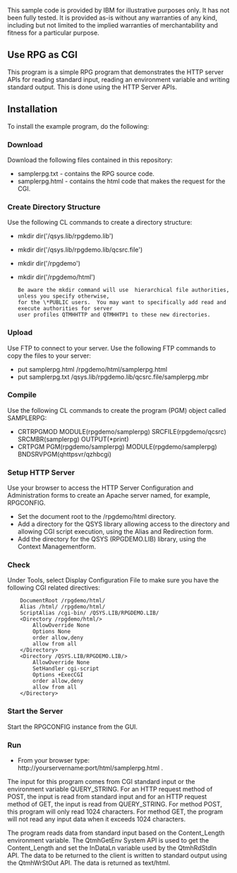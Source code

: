 This sample code is provided by IBM for illustrative purposes only. It has not been fully tested. 
It is provided as-is without any warranties of any kind, including but not limited to the implied 
warranties of merchantability and fitness for a particular purpose.

## Use RPG as CGI
This program is a simple RPG program that demonstrates the HTTP server APIs for reading standard input, 
reading an environment variable and writing standard output. This is done using the HTTP Server APIs.

## Installation
To install the example program, do the following:

### Download
Download the following files contained in this repository: 
* samplerpg.txt - contains the RPG source code.
* samplerpg.html - contains the html code that makes the request for the CGI.

### Create Directory Structure
Use the following CL commands to create a directory structure: 
* mkdir dir('/qsys.lib/rpgdemo.lib')
* mkdir dir('/qsys.lib/rpgdemo.lib/qcsrc.file')
* mkdir dir('/rpgdemo')
* mkdir dir('/rpgdemo/html')

      Be aware the mkdir command will use  hierarchical file authorities, unless you specify otherwise, 
      for the \*PUBLIC users.  You may want to specifically add read and execute authorities for server 
      user profiles QTMHHTTP and QTMHHTP1 to these new directories.

### Upload
Use FTP to connect to your server.
Use the following FTP commands to copy the files to your server: 

* put samplerpg.html /rpgdemo/html/samplerpg.html
* put samplerpg.txt  /qsys.lib/rpgdemo.lib/qcsrc.file/samplerpg.mbr

### Compile
Use the following CL commands to create the program (PGM) object called SAMPLERPG: 

* CRTRPGMOD MODULE(rpgdemo/samplerpg) SRCFILE(rpgdemo/qcsrc) SRCMBR(samplerpg) OUTPUT(*print)
* CRTPGM PGM(rpgdemo/samplerpg) MODULE(rpgdemo/samplerpg) BNDSRVPGM(qhttpsvr/qzhbcgi)

### Setup HTTP Server
Use your browser to access the HTTP Server Configuration and Administration forms to create an Apache server named, 
for example, RPGCONFIG.
        
* Set the document root to the /rpgdemo/html directory. 
* Add a directory for the QSYS library allowing access to the directory and allowing CGI script execution, 
using the Alias and Redirection form. 
* Add the directory for the QSYS (RPGDEMO.LIB) library, using the Context Managementform.

### Check
Under Tools, select Display Configuration File to make sure you have the following CGI related directives:

        DocumentRoot /rpgdemo/html/
        Alias /html/ /rpgdemo/html/
        ScriptAlias /cgi-bin/ /QSYS.LIB/RPGDEMO.LIB/
        <Directory /rpgdemo/html/>
            AllowOverride None
            Options None
            order allow,deny
            allow from all
        </Directory>
        <Directory /QSYS.LIB/RPGDEMO.LIB/>
            AllowOverride None
            SetHandler cgi-script
            Options +ExecCGI
            order allow,deny
            allow from all
        </Directory>

### Start the Server
Start the RPGCONFIG instance from the GUI.

### Run
* From your browser type: http://yourservername:port/html/samplerpg.html .

The input for this program comes from CGI standard input or the environment variable QUERY_STRING.
For an HTTP request method of POST, the input is read from standard input and for an HTTP request 
method of GET, the input is read from QUERY_STRING. For method POST, this program will only read 1024 
characters. For method GET, the program will not read any input data when it exceeds 1024 characters.

The program reads data from standard input based on the Content_Length environment variable. 
The QtmhGetEnv System API is used to get the Content_Length and set the InDataLn variable used 
by the QtmhRdStdIn API. The data to be returned to the client is written to standard output using the 
QtmhWrStOut API. The data is returned as text/html.
